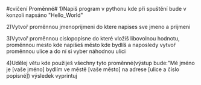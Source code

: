 #cvičení Proměnné#
1)Napiš program v pythonu kde při spuštění bude v konzoli napsáno "Hello_World"

2)Vytvoř proměnnou jmenoprijmeni do ktere napises sve jmeno a prijmeni

3)Vytvoř proměnnou cislopopisne do které vložíš libovolnou hodnotu, proměnnou mesto kde napíšeš město kde bydlíš a naposledy vytvoř proměnnou ulice a do ní si vyber náhodnou ulici

4)Udělej větu kde použiješ všechny tyto proměnné(výstup bude:"Mé jméno je [vaše jméno] bydlím ve městě [vaše město] na adrese [ulice a číslo popisné]) výsledek vyprintuj